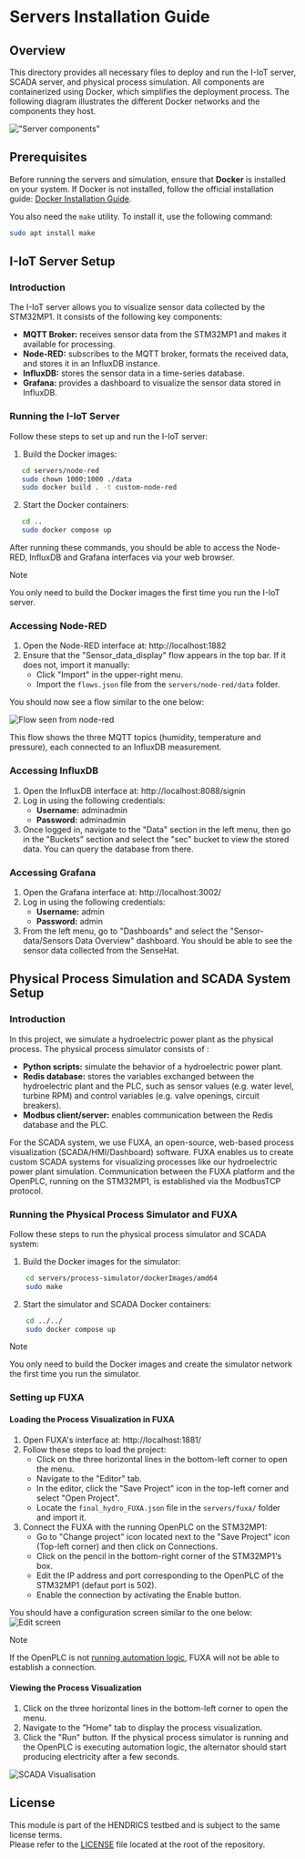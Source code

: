 # Servers Installation Guide

## Overview
This directory provides all necessary files to deploy and run the I-IoT server, SCADA server, and physical process simulation. All components are containerized using Docker, which simplifies the deployment process. The following diagram illustrates the different Docker networks and the components they host.

!["Server components"](../images/server_overview.png)

## Prerequisites
Before running the servers and simulation, ensure that **Docker** is installed on your system. If Docker is not installed, follow the official installation guide: [Docker Installation Guide](https://docs.docker.com/engine/install/).

You also need the `make` utility. To install it, use the following command:
```bash
sudo apt install make
```

## I-IoT Server Setup

### Introduction
The I-IoT server allows you to visualize sensor data collected by the STM32MP1. It consists of the following key components:
- **MQTT Broker:** receives sensor data from the STM32MP1 and makes it available for processing.
- **Node-RED:** subscribes to the MQTT broker, formats the received data, and stores it in an InfluxDB instance.
- **InfluxDB:** stores the sensor data in a time-series database. 
- **Grafana:** provides a dashboard to visualize the sensor data stored in InfluxDB.

### Running the I-IoT Server
Follow these steps to set up and run the I-IoT server:

1. Build the Docker images:
```bash
   cd servers/node-red
   sudo chown 1000:1000 ./data
   sudo docker build . -t custom-node-red
```

2. Start the Docker containers:
```bash
   cd ..
   sudo docker compose up
```

After running these commands, you should be able to access the Node-RED, InfluxDB and Grafana interfaces via your web browser.

> [!NOTE] 
> You only need to build the Docker images the first time you run the I-IoT server.

### Accessing Node-RED
1. Open the Node-RED interface at: http://localhost:1882 
2. Ensure that the "Sensor_data_display" flow appears in the top bar. If it does not, import it manually: 
    - Click "Import" in the upper-right menu.
    - Import the `flows.json` file from the `servers/node-red/data` folder.

You should now see a flow similar to the one below:

![Flow seen from node-red](../images/nodered.png "Flow seen from node-red") 

This flow shows the three MQTT topics (humidity, temperature and pressure), each connected to an InfluxDB measurement.

### Accessing InfluxDB
1. Open the InfluxDB interface at: http://localhost:8088/signin  
2. Log in using the following credentials:
    - **Username:** adminadmin
    - **Password:** adminadmin
3. Once logged in, navigate to the "Data" section in the left menu, then go in the "Buckets" section and select the "sec" bucket to view the stored data. You can query the database from there.

### Accessing Grafana
1. Open the Grafana interface at: http://localhost:3002/ 
2. Log in using the following credentials:
    - **Username:** admin
    - **Password:** admin
3. From the left menu, go to "Dashboards" and select the "Sensor-data/Sensors Data Overview" dashboard. You should be able to see the sensor data collected from the SenseHat.

## Physical Process Simulation and SCADA System Setup

### Introduction
In this project, we simulate a hydroelectric power plant as the physical process. The physical process simulator consists of :
- **Python scripts:** simulate the behavior of a hydroelectric power plant.
- **Redis database:** stores the variables exchanged between the hydroelectric plant and the PLC, such as sensor values (e.g. water level, turbine RPM) and control variables (e.g. valve openings, circuit breakers).
- **Modbus client/server:** enables communication between the Redis database and the PLC.

For the SCADA system, we use FUXA, an open-source, web-based process visualization (SCADA/HMI/Dashboard) software. FUXA enables us to create custom SCADA systems for visualizing processes like our hydroelectric power plant simulation. Communication between the FUXA platform and the OpenPLC, running on the STM32MP1, is established via the ModbusTCP protocol.

### Running the Physical Process Simulator and FUXA
Follow these steps to run the physical process simulator and SCADA system:

1. Build the Docker images for the simulator:
```bash
    cd servers/process-simulator/dockerImages/amd64
    sudo make
```

2. Start the simulator and SCADA Docker containers:
```bash
    cd ../../
    sudo docker compose up
```

> [!NOTE]
> You only need to build the Docker images and create the simulator network the first time you run the simulator.

### Setting up FUXA

#### Loading the Process Visualization in FUXA
1. Open FUXA's interface at: http://localhost:1881/
2. Follow these steps to load the project:
    - Click on the three horizontal lines in the bottom-left corner to open the menu.
    - Navigate to the "Editor" tab.
    - In the editor, click the "Save Project" icon in the top-left corner and select "Open Project".
    - Locate the `final_hydro_FUXA.json` file in the `servers/fuxa/` folder and import it.
3. Connect the FUXA with the running OpenPLC on the STM32MP1: 
    - Go to "Change project" icon located next to the "Save Project" icon (Top-left corner) and then click on Connections.
    - Click on the pencil in the bottom-right corner of the STM32MP1's box. 
    - Edit the IP address and port corresponding to the OpenPLC of the STM32MP1 (defaut port is 502).
    - Enable the connection by activating the Enable button.

You should have a configuration screen similar to the one below:  
![Edit screen](../images/edit_connection.png "FUXA's connection edit screen") 

> [!NOTE] 
If the OpenPLC is not [running automation logic](../embedded-device/README.md#openplc-configuration), FUXA will not be able to establish a connection.

#### Viewing the Process Visualization
1. Click on the three horizontal lines in the bottom-left corner to open the menu.
2. Navigate to the "Home" tab to display the process visualization.
3. Click the "Run" button. If the physical process simulator is running and the OpenPLC is executing automation logic, the alternator should start producing electricity after a few seconds.

![SCADA Visualisation](../images/scada.png "SCADA Visualization")

## License
This module is part of the HENDRICS testbed and is subject to the same license terms.  
Please refer to the [LICENSE](../LICENSE) file located at the root of the repository.
